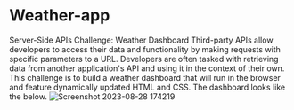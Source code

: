 # Weather-app
Server-Side APIs Challenge: Weather Dashboard
Third-party APIs allow developers to access their data and functionality by making requests with specific parameters to a URL. Developers are often tasked with retrieving data from another application's API and using it in the context of their own. This challenge is to build a weather dashboard that will run in the browser and feature dynamically updated HTML and CSS. The dashboard looks like the below.
![Screenshot 2023-08-28 174219](https://github.com/Sowchirukuri/Weather-app/assets/129994937/0e5fde70-3edc-4c59-afcb-878f5902cef8)
